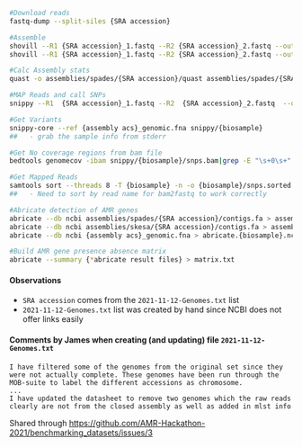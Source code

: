 ```bash
#Download reads
fastq-dump --split-siles {SRA accession}

#Assemble
shovill --R1 {SRA accession}_1.fastq --R2 {SRA accession}_2.fastq --outdir assemblies/spades/{SRA accession} --cpus 15 --assembler spades
shovill --R1 {SRA accession}_1.fastq --R2 {SRA accession}_2.fastq --outdir assemblies/skesa/{SRA accession} --cpus 15 --assembler skesa

#Calc Assembly stats
quast -o assemblies/spades/{SRA accession}/quast assemblies/spades/{SRA accession}/contigs.fa

#MAP Reads and call SNPs
snippy --R1  {SRA accession}_1.fastq --R2  {SRA accession}_2.fastq  --outdir snippy/{biosample} --cpus 8 --reference {assembly acs}_genomic.fna

#Get Variants 
snippy-core --ref {assembly acs}_genomic.fna snippy/{biosample}    
##   - grab the sample info from stderr

#Get No coverage regions from bam file
bedtools genomecov -ibam snippy/{biosample}/snps.bam|grep -E "\s+0\s+"

#Get Mapped Reads
samtools sort --threads 8 -T {biosample} -n -o {biosample}/snps.sorted.bam SAMN02568587/snps.bam && bedtools bamtofastq -i {biosample}/snps.sorted.bam -fq {biosample}_1.fastq -fq2 {biosample}_2.fastq
##   - Need to sort by read name for bam2fastq to work correctly

#Abricate detection of AMR genes
abricate --db ncbi assemblies/spades/{SRA accession}/contigs.fa > assemblies/spades/{SRA accession}/abricate.{SRA accession}.ncbi.txt
abricate --db ncbi assemblies/skesa/{SRA accession}/contigs.fa > assemblies/skesa/{SRA accession}/abricate.{SRA accession}.ncbi.txt
abricate --db ncbi {assembly acs}_genomic.fna > abricate.{biosample}.ncbi.txt

#Build AMR gene presence absence matrix
abricate --summary {*abricate result files} > matrix.txt
```

#### Observations

* `SRA accession` comes from the `2021-11-12-Genomes.txt` list
* `2021-11-12-Genomes.txt` list was created by hand since NCBI does not offer links easily

#### Comments by James when creating (and updating) file `2021-11-12-Genomes.txt`
```text
I have filtered some of the genomes from the original set since they were not actually complete. These genomes have been run through the MOB-suite to label the different accessions as chromosome.
...
I have updated the datasheet to remove two genomes which the raw reads clearly are not from the closed assembly as well as added in mlst info
```
Shared through https://github.com/AMR-Hackathon-2021/benchmarking_datasets/issues/3

